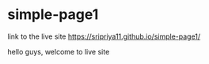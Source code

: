 # simple-page1

link to the live site https://sripriya11.github.io/simple-page1/

hello guys, welcome to live site
